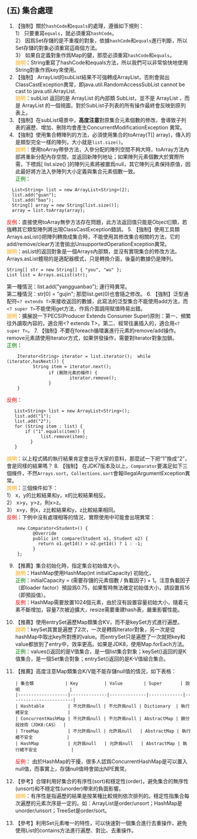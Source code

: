 ## (五) 集合處理 
1. 【強制】關於`hashCode`和`equals`的處理，遵循如下規則： 
<br>1） 只要重寫`equals`，就必須重寫`hashCode`。 
<br>2） 因爲Set存儲的是不重複的對象，依據`hashCode`和`equals`進行判斷，所以Set存儲的對象必須重寫這兩個方法。 
<br>3） 如果自定義對象作爲Map的鍵，那麼必須重寫`hashCode`和`equals`。 
<br><span style="color:orange">說明</span>：String重寫了hashCode和equals方法，所以我們可以非常愉快地使用String對象作爲key來使用。 
2. 【強制】 ArrayList的subList結果不可強轉成ArrayList，否則會拋出ClassCastException異常，即java.util.RandomAccessSubList cannot be cast to java.util.ArrayList. 
<br><span style="color:orange">說明</span>：subList 返回的是 ArrayList 的內部類 SubList，並不是 ArrayList ，而是 ArrayList 的一個視圖，對於SubList子列表的所有操作最終會反映到原列表上。 
3. 【強制】在subList場景中，**高度注意**對原集合元素個數的修改，會導致子列表的遍歷、增加、刪除均會產生ConcurrentModificationException 異常。 
4. 【強制】使用集合轉陣列的方法，必須使用集合的toArray(T[] array)，傳入的是類型完全一樣的陣列，大小就是`list.size()`。 
<br><span style="color:orange">說明</span>：使用toArray帶參方法，入參分配的陣列空間不夠大時，toArray方法內部將重新分配內存空間，並返回新陣列地址；如果陣列元素個數大於實際所需，下標爲[ list.size() ]的陣列元素將被置爲null，其它陣列元素保持原值，因此最好將方法入參陣列大小定義與集合元素個數一致。 
<br><span style="color:green">正例</span>： 
```
  List<String> list = new ArrayList<String>(2);      
  list.add("guan");     
  list.add("bao");       
  String[] array = new String[list.size()];      
  array = list.toArray(array);
```
<span style="color:red">反例</span>：直接使用toArray無參方法存在問題，此方法返回值只能是Object[]類，若強轉其它類型陣列將出現ClassCastException錯誤。
5. 【強制】使用工具類Arrays.asList()把陣列轉換成集合時，不能使用其修改集合相關的方法，它的add/remove/clear方法會拋出UnsupportedOperationException異常。 
<br><span style="color:orange">說明</span>：asList的返回對象是一個Arrays內部類，並沒有實現集合的修改方法。Arrays.asList體現的是適配器模式，只是轉換介面，後臺的數據仍是陣列。
```
String[] str = new String[] { "you", "wu" };     
List list = Arrays.asList(str); 
```
第一種情況：list.add("yangguanbao"); 運行時異常。
<br>第二種情況：str[0] = "gujin"; 那麼list.get(0)也會隨之修改。
6. 【強制】泛型通配符`<? extends T>`來接收返回的數據，此寫法的泛型集合不能使用add方法，而`<? super T>`不能使用get方法，作爲介面調用賦值時易出錯。 
<br><span style="color:orange">說明</span>：擴展說一下PECS(Producer Extends Consumer Super)原則：第一、頻繁往外讀取內容的，適合用<? extends T>。第二、經常往裏插入的，適合用`<? super T>`。 
7. 【強制】不要在foreach循環裏進行元素的remove/add操作。remove元素請使用Iterator方式，如果併發操作，需要對Iterator對象加鎖。 
<br><span style="color:green">正例</span>： 
```
    Iterator<String> iterator = list.iterator();  while (iterator.hasNext()) {          
          String item = iterator.next();                  
                if (刪除元素的條件) {                   
                        iterator.remove();                 
                }      
    }
```
<span style="color:red">反例</span>：
 ```
    List<String> list = new ArrayList<String>();      
    list.add("1");      
    list.add("2");      
    for (String item : list) {        
        if ("1".equals(item)) {          
              list.remove(item);         
          }   
    }
```
<span style="color:orange">說明</span>：以上程式碼的執行結果肯定會出乎大家的意料，那麼試一下把“1”換成“2”，會是同樣的結果嗎？
8. 【強制】 在JDK7版本及以上，`Comparator`要滿足如下三個條件，不然`Arrays.sort`，`Collections.sort`會報IllegalArgumentException異常。
<br><span style="color:orange">說明</span>：三個條件如下：
<br>1） x，y的比較結果和y，x的比較結果相反。
<br>2） x>y，y>z，則x>z。 
<br>3） x=y，則x，z比較結果和y，z比較結果相同。 
<br><span style="color:red">反例</span>：下例中沒有處理相等的情況，實際使用中可能會出現異常：
```
    new Comparator<Student>() {           
          @Override          
          public int compare(Student o1, Student o2) {              
            return o1.getId() > o2.getId() ? 1 : -1;       
          }  
    };  
```
9. 【推薦】集合初始化時，指定集合初始值大小。 
<br><span style="color:orange">說明</span>：HashMap使用HashMap(int initialCapacity) 初始化， 
<br><span style="color:green">正例</span>：initialCapacity = (需要存儲的元素個數 / 負載因子) + 1。注意負載因子（即loader factor）預設爲0.75，如果暫時無法確定初始值大小，請設置爲16（即預設值）。 <br><span style="color:red">反例</span>：HashMap需要放置1024個元素，由於沒有設置容量初始大小，隨着元素不斷增加，容量7次被迫擴大，resize需要重建hash表，嚴重影響性能。 
10. 【推薦】使用entrySet遍歷Map類集合KV，而不是keySet方式進行遍歷。 
<br><span style="color:orange">說明</span>：keySet其實是遍歷了2次，一次是轉爲Iterator對象，另一次是從hashMap中取出key所對應的value。而entrySet只是遍歷了一次就把key和value都放到了entry中，效率更高。如果是JDK8，使用Map.forEach方法。 
<br><span style="color:green">正例</span>：values()返回的是V值集合，是一個list集合對象；keySet()返回的是K值集合，是一個Set集合對象；entrySet()返回的是K-V值組合集合。 
11. 【推薦】高度注意Map類集合K/V能不能存儲null值的情況，如下表格：

        | 集合類            | Key          | Value        | Super       | 說明                   |
        |-------------------|--------------|--------------|-------------|------------------------|
        | Hashtable         | 不允許爲null | 不允許爲null | Dictionary  | 執行緒安全               |
        | ConcurrentHashMap | 不允許爲null | 不允許爲null | AbstractMap | 鎖分段技術（JDK8:CAS）  |
        | TreeMap           | 不允許爲null | 允許爲null   | AbstractMap | 執行緒不安全             |
        | HashMap           | 允許爲null   | 允許爲null   | AbstractMap | 執行緒不安全             |

    <span style="color:red">反例</span>： 由於HashMap的干擾，很多人認爲ConcurrentHashMap是可以置入null值，而事實上，存儲null值時會拋出NPE異常。
12. 【參考】合理利用好集合的有序性(sort)和穩定性(order)，避免集合的無序性(unsort)和不穩定性(unorder)帶來的負面影響。 
<br><span style="color:orange">說明</span>：有序性是指遍歷的結果是按某種比較規則依次排列的。穩定性指集合每次遍歷的元素次序是一定的。如：ArrayList是order/unsort；HashMap是unorder/unsort；TreeSet是order/sort。 
13. 【參考】利用Set元素唯一的特性，可以快速對一個集合進行去重操作，避免使用List的contains方法進行遍歷、對比、去重操作。 
